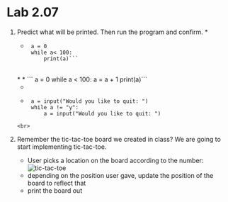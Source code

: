 # Lab 2.07

1. Predict what will be printed. Then run the program and confirm. 
    *  
    *  ```
        a = 0
        while a< 100: 
            print(a)```
    <br>
    *  
    *  ```
        a = 0
        while a < 100: 
            a = a + 1
            print(a)```
    <br>
    
    *  
    *  ```
        a = input("Would you like to quit: ")
        while a != "y": 
            a = input("Would you like to quit: ")
    ```
    <br>

2. Remember the tic-tac-toe board we created in class? We are going to start implementing tic-tac-toe.
    * User picks a location on the board according to the number: 
    ![tic-tac-toe](https://encrypted-tbn3.gstatic.com/images?q=tbn:ANd9GcRrA_MowUM-KZXl1CpkrQhi8W505dM3cxZG1787i9qFz8KefqFkIQ)
    * depending on the position user gave,  update the position of the board to reflect that
    * print the board out 
